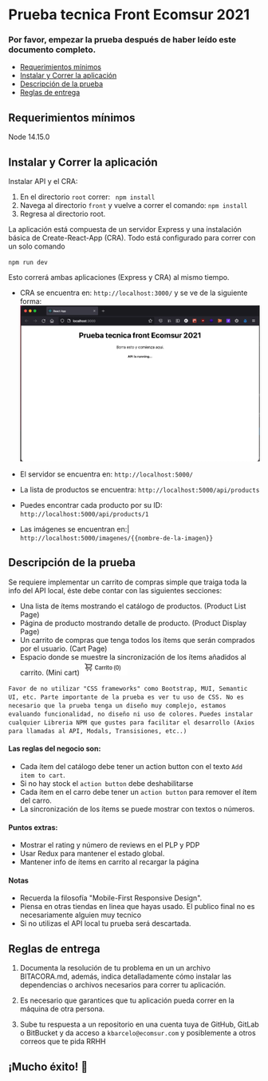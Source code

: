 # Prueba tecnica Front Ecomsur 2021

### Por favor, empezar la prueba después de haber leído este documento completo.

  - [Requerimientos mínimos](#requerimientos-mínimos)
  - [Instalar y Correr la aplicación](#instalar-y-correr-la-aplicación)
  - [Descripción de la prueba](#descripción-de-la-prueba)
  - [Reglas de entrega](#reglas-de-entrega)

## Requerimientos mínimos

Node 14.15.0

## Instalar y Correr la aplicación

Instalar API y el CRA:

1. En el directorio `root` correr:
   ` npm install`
2. Navega al directorio `front` y vuelve a correr el comando:
   `npm install`
3. Regresa al directorio root.

La aplicación está compuesta de un servidor Express y una instalación básica de Create-React-App (CRA). Todo está configurado para correr con un solo comando

`npm run dev`

Esto correrá ambas aplicaciones (Express y CRA) al mismo tiempo.

- CRA se encuentra en:
  `http://localhost:3000/`
 y se ve de la siguiente forma:
 ![Running app](/running-app.png)


- El servidor se encuentra en:
  `http://localhost:5000/`

- La lista de productos se encuentra:
  `http://localhost:5000/api/products`

- Puedes encontrar cada producto por su ID:
  `http://localhost:5000/api/products/1`

- Las imágenes se encuentran en:|
  `http://localhost:5000/imagenes/{{nombre-de-la-imagen}}`

## Descripción de la prueba

Se requiere implementar un carrito de compras simple que traiga toda la info del API local, éste debe contar con las siguientes secciones:

- Una lista de ítems mostrando el catálogo de productos. (Product List Page)
- Página de producto mostrando detalle de producto. (Product Display Page)
- Un carrito de compras que tenga todos los ítems que serán comprados por el usuario. (Cart Page)
- Espacio donde se muestre la sincronización de los ítems añadidos al carrito. (Mini cart) ![mini cart example](/minicart-example.png)

`Favor de no utilizar "CSS frameworks" como Bootstrap, MUI, Semantic UI, etc. Parte importante de la prueba es ver tu uso de CSS. No es necesario que la prueba tenga un diseño muy complejo, estamos evaluando funcionalidad, no diseño ni uso de colores.`
`Puedes instalar cualquier Libreria NPM que gustes para facilitar el desarrollo (Axios para llamadas al API, Modals, Transisiones, etc..)`

#### Las reglas del negocio son:

- Cada ítem del catálogo debe tener un action button con el texto `Add item to cart`.
- Si no hay stock el `action button` debe deshabilitarse
- Cada ítem en el carro debe tener un `action button` para remover el ítem del carro.
- La sincronización de los ítems se puede mostrar con textos o números.

#### Puntos extras:

- Mostrar el rating y número de reviews en el PLP y PDP
- Usar Redux para mantener el estado global.
- Mantener info de ítems en carrito al recargar la página

#### Notas

- Recuerda la filosofía "Mobile-First Responsive Design".
- Piensa en otras tiendas en linea que hayas usado. El publico final no es necesariamente alguien muy tecnico
- Si no utilizas el API local tu prueba será descartada.

## Reglas de entrega

1. Documenta la resolución de tu problema en un un archivo BITACORA.md, además, indica detalladamente cómo instalar las dependencias o archivos necesarios para correr tu aplicación.

2. Es necesario que garantices que tu aplicación pueda correr en la máquina de otra persona.

3. Sube tu respuesta a un repositorio en una cuenta tuya de GitHub, GitLab o BitBucket y da acceso a `kbarcelo@ecomsur.com` y posiblemente a otros correos que te pida RRHH

## ¡Mucho éxito! 💪
